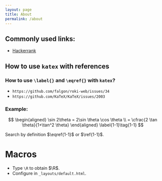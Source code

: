 ```yaml
---
layout: page
title: About
permalink: /about
---
```


## Commonly used links: 

- [Hackerrank](https://www.hackerrank.com/domains/algorithms)


## How to use `katex` with references

### How to use `\label{}` and `\eqref{}` with `katex`?
- `https://github.com/falgon/roki-web/issues/34`
- `https://github.com/KaTeX/KaTeX/issues/2003`
 
### Example: 

$$
    \begin{aligned} \sin 2\theta = 2\sin \theta \cos \theta \\ = \cfrac{2 \tan \theta}{1+\tan^2 \theta} 
    \end{aligned} \label{1-1}\tag{1-1}
$$

Search by definition $\eqref{1-1}$ or $\ref{1-1}$.

# Macros
- Type `\R` to obtain $\R$. 
- Configure in  `_layouts/default.html`. 



